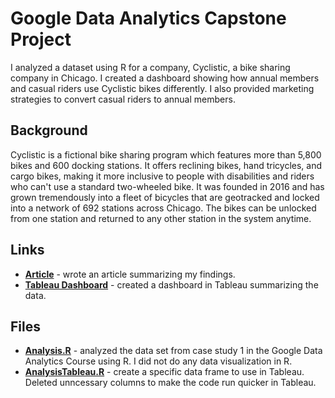 # Google Data Analytics Capstone Project 

I analyzed a dataset using R for a company, Cyclistic, a bike sharing company in Chicago. I created a dashboard showing how annual members and casual riders use Cyclistic bikes differently. I also provided marketing strategies to convert casual riders to annual members. 

## Background
Cyclistic is a fictional bike sharing program which features more than 5,800 bikes and 600 docking stations. It offers reclining bikes, hand tricycles, and cargo bikes, making it more inclusive to people with disabilities and riders who can't use a standard two-wheeled bike. It was founded in 2016 and has grown tremendously into a fleet of bicycles that are geotracked and locked into a network of 692 stations across Chicago. The bikes can be unlocked from one station and returned to any other station in the system anytime. 

## Links
- [**Article**](https://medium.com/@chase.gaskill/google-capstone-project-ec9cb30060ce) - wrote an article summarizing my findings.
- [**Tableau Dashboard**](https://public.tableau.com/app/profile/chase.gaskill/viz/CapstoneProject_17094072926660/Dashboard1#1) - created a dashboard in Tableau summarizing the data.

## Files
- [**Analysis.R**](https://github.com/chasegaskill/Google-Capstone-Project/blob/main/Analysis.R) - analyzed the data set from case study 1 in the Google Data Analytics Course using R. I did not do any data visualization in R. 
- [**AnalysisTableau.R**](https://github.com/chasegaskill/Google-Capstone-Project/blob/main/AnalysisTableau.R) - create a specific data frame to use in Tableau. Deleted unncessary columns to make the code run quicker in Tableau.
